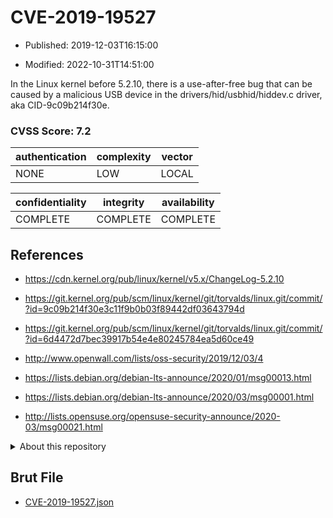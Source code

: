 # CVE-2019-19527

- Published: 2019-12-03T16:15:00

- Modified: 2022-10-31T14:51:00

In the Linux kernel before 5.2.10, there is a use-after-free bug that can be caused by a malicious USB device in the drivers/hid/usbhid/hiddev.c driver, aka CID-9c09b214f30e.

### CVSS Score: **7.2**

| authentication | complexity | vector |
| --- | --- | --- |
| NONE | LOW | LOCAL |

| confidentiality | integrity | availability |
| --- | --- | --- |
| COMPLETE | COMPLETE | COMPLETE |

## References

* https://cdn.kernel.org/pub/linux/kernel/v5.x/ChangeLog-5.2.10

* https://git.kernel.org/pub/scm/linux/kernel/git/torvalds/linux.git/commit/?id=9c09b214f30e3c11f9b0b03f89442df03643794d

* https://git.kernel.org/pub/scm/linux/kernel/git/torvalds/linux.git/commit/?id=6d4472d7bec39917b54e4e80245784ea5d60ce49

* http://www.openwall.com/lists/oss-security/2019/12/03/4

* https://lists.debian.org/debian-lts-announce/2020/01/msg00013.html

* https://lists.debian.org/debian-lts-announce/2020/03/msg00001.html

* http://lists.opensuse.org/opensuse-security-announce/2020-03/msg00021.html

<details>
<summary>About this repository</summary> 

  This repository is part of the project [Live Hack CVE](https://github.com/Live-Hack-CVE). Main website can be found [www.live-hack.org](https://www.live-hack.org) 
  
  Made by [Sn0wAlice](https://github.com/Sn0wAlice) for the people that care about security and need to have a feed of the latest CVEs. Hope you enjoy it, don't forget to star the repo and follow me on [Twitter](https://twitter.com/Sn0wAlice) and [Github](https://github.com/Sn0wAlice). And that is my [personnal website](https://www.alice-snow.me/)

  - [Home Page](https://github.com/Live-Hack-CVE)
  - [Framework](https://github.com/Live-Hack-CVE/cve-framework)
  - [CVE database](https://github.com/Live-Hack-CVE/full_database)
  - [Changelog](https://github.com/Live-Hack-CVE/Changelog)
</details>

## Brut File

* [CVE-2019-19527.json](https://raw.githubusercontent.com/Live-Hack-CVE/full_database/main/cves/2019/CVE-2019-19527.json)


